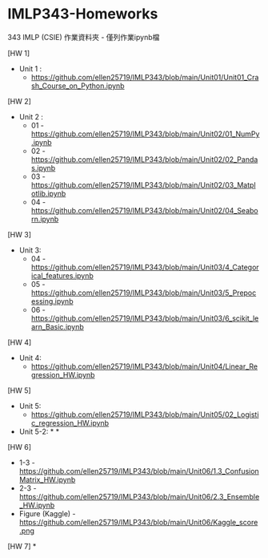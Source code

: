 # IMLP343-Homeworks
343 IMLP (CSIE) 作業資料夾 - 僅列作業ipynb檔

[HW 1]
* Unit 1 : 
  * https://github.com/ellen25719/IMLP343/blob/main/Unit01/Unit01_Crash_Course_on_Python.ipynb

[HW 2]
* Unit 2 :
  * 01 - https://github.com/ellen25719/IMLP343/blob/main/Unit02/01_NumPy.ipynb
  * 02 - https://github.com/ellen25719/IMLP343/blob/main/Unit02/02_Pandas.ipynb
  * 03 - https://github.com/ellen25719/IMLP343/blob/main/Unit02/03_Matplotlib.ipynb
  * 04 - https://github.com/ellen25719/IMLP343/blob/main/Unit02/04_Seaborn.ipynb

[HW 3]
* Unit 3:
  * 04 - https://github.com/ellen25719/IMLP343/blob/main/Unit03/4_Categorical_features.ipynb
  * 05 - https://github.com/ellen25719/IMLP343/blob/main/Unit03/5_Prepocessing.ipynb
  * 06 - https://github.com/ellen25719/IMLP343/blob/main/Unit03/6_scikit_learn_Basic.ipynb

[HW 4]
* Unit 4:
  * https://github.com/ellen25719/IMLP343/blob/main/Unit04/Linear_Regression_HW.ipynb

[HW 5]
* Unit 5:
  * https://github.com/ellen25719/IMLP343/blob/main/Unit05/02_Logistic_regression_HW.ipynb
* Unit 5-2:
  * 
  * 

[HW 6]
* 1-3 - https://github.com/ellen25719/IMLP343/blob/main/Unit06/1.3_ConfusionMatrix_HW.ipynb
* 2-3 - https://github.com/ellen25719/IMLP343/blob/main/Unit06/2.3_Ensemble_HW.ipynb
* Figure (Kaggle) - https://github.com/ellen25719/IMLP343/blob/main/Unit06/Kaggle_score.png


[HW 7]
*



